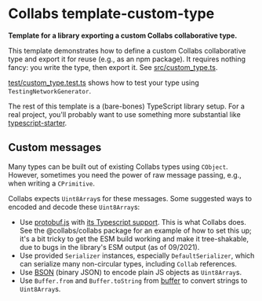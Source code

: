# Collabs template-custom-type

**Template for a library exporting a custom Collabs collaborative type.**

This template demonstrates how to define a custom Collabs collaborative type and export it for reuse (e.g., as an npm package). It requires nothing fancy: you write the type, then export it. See [src/custom_type.ts](./src/custom_type.ts).

[test/custom_type.test.ts](./test/custom_type.test.ts) shows how to test your type using `TestingNetworkGenerator`.

The rest of this template is a (bare-bones) TypeScript library setup. For a real project, you'll probably want to use something more substantial like [typescript-starter](https://github.com/bitjson/typescript-starter).

## Custom messages

Many types can be built out of existing Collabs types using `CObject`. However, sometimes you need the power of raw message passing, e.g., when writing a `CPrimitive`.

Collabs expects `Uint8Array`s for these messages. Some suggested ways to encoded and decode these `Uint8Array`s:

- Use [protobuf.js](https://github.com/protobufjs/protobuf.js) with [its Typescript support](https://github.com/protobufjs/protobuf.js#usage-with-typescript). This is what Collabs does. See the @collabs/collabs package for an example of how to set this up; it's a bit tricky to get the ESM build working and make it tree-shakable, due to bugs in the library's ESM output (as of 09/2021).
- Use provided `Serializer` instances, especially `DefaultSerializer`, which can serialize many non-circular types, including `Collab` references.
- Use [BSON](https://www.npmjs.com/package/bson) (binary JSON) to encode plain JS objects as `Uint8Array`s.
- Use `Buffer.from` and `Buffer.toString` from [buffer](https://www.npmjs.com/package/buffer) to convert strings to `Uint8Array`s.
